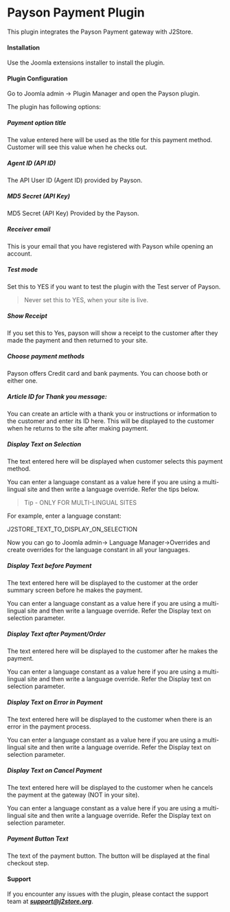 # Payson Payment Plugin

This plugin integrates the Payson Payment gateway with J2Store.

#### Installation
Use the Joomla extensions installer to install the plugin.

#### Plugin Configuration

Go to Joomla admin → Plugin Manager and open the Payson plugin.

The plugin has following options: 

##### Payment option title
The value entered here will be used as the title for this payment method. Customer will see this value when he checks out. 

##### Agent ID (API ID)
The API User ID (Agent ID) provided by Payson.

##### MD5 Secret (API Key)
MD5 Secret (API Key) Provided by the Payson.

##### Receiver email
This is your email that you have registered with Payson while opening an account.

##### Test mode
Set this to YES if you want to test the plugin with the Test server of Payson.

>Never set this to YES, when your site is live.

##### Show Receipt
If you set this to Yes, payson will show a receipt to the customer after they made the payment and then returned to your site.

##### Choose payment methods
Payson offers Credit card and bank payments. You can choose both or either one.

##### Article ID for Thank you message: 
You can create an article with a thank you or instructions or information to the customer and enter its ID here. This will be displayed to the customer when he returns to the site after making payment.

##### Display Text on Selection
The text entered here will be displayed when customer selects this payment method. 

You can enter a language constant as a value here if you are using a multi-lingual site and then write a language override. Refer the tips below.

>Tip - ONLY FOR MULTI-LINGUAL SITES

For example, enter a language constant: 

J2STORE_TEXT_TO_DISPLAY_ON_SELECTION 

Now you can go to Joomla admin-> Language Manager->Overrides and create overrides for the language constant in all your languages. 

##### Display Text before Payment
The text entered here will be displayed to the customer at the order summary screen before he makes the payment. 

You can enter a language constant as a value here if you are using a multi-lingual site and then write a language override. Refer the Display text on selection parameter. 

##### Display Text after Payment/Order
The text entered here will be displayed to the customer after he makes the payment. 

You can enter a language constant as a value here if you are using a multi-lingual site and then write a language override. Refer the Display text on selection parameter.

##### Display Text on Error in Payment
The text entered here will be displayed to the customer when there is an error in the payment process.

You can enter a language constant as a value here if you are using a multi-lingual site and then write a language override. Refer the Display text on selection parameter.

##### Display Text on Cancel Payment
The text entered here will be displayed to the customer when he cancels the payment at the gateway (NOT in your site).

You can enter a language constant as a value here if you are using a multi-lingual site and then write a language override. Refer the Display text on selection parameter.

##### Payment Button Text
The text of the payment button. The button will be displayed at the final checkout step.

#### Support
If you encounter any issues with the plugin, please contact the support team at ***support@j2store.org***.